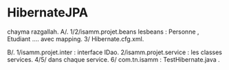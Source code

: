 # HibernateJPA
chayma razgallah.
A/.
1/2/isamm.projet.beans lesbeans : Personne , Etudiant .... avec mapping. 
3/ Hibernate.cfg.xml.

B/.
1/isamm.projet.inter : interface IDao.
2/isamm.projet.service : les classes services.
4/5/ dans chaque service.
6/ com.tn.isamm : TestHibernate.java .
